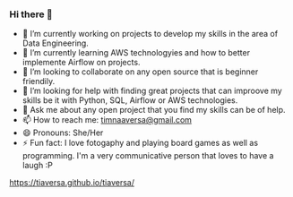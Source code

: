 ### Hi there 👋

- 🔭 I’m currently working on projects to develop my skills in the area of Data Engineering.
- 🌱 I’m currently learning AWS technologyies and how to better implemente Airflow on projects.
- 👯 I’m looking to collaborate on any open source that is beginner friendily.
- 🤔 I’m looking for help with finding great projects that can improove my skills be it with Python, SQL, Airflow or AWS technologies.
- 💬 Ask me about any open project that you find my skills can be of help.
- 📫 How to reach me: timnaaversa@gmail.com
- 😄 Pronouns: She/Her
- ⚡ Fun fact: I love fotogaphy and playing board games as well as programming. I'm a very communicative person that loves to have a laugh :P

https://tiaversa.github.io/tiaversa/
